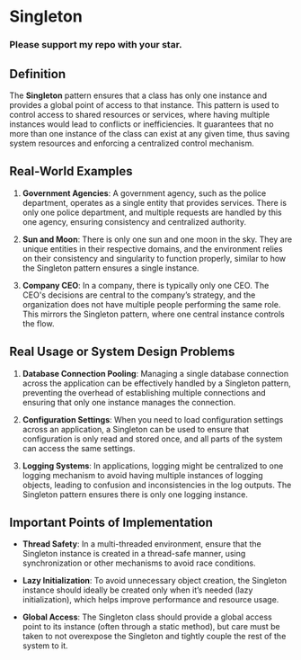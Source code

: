 # Singleton
### Please support my repo with your star.

## Definition
The **Singleton** pattern ensures that a class has only one instance and provides a global point of access to that instance. This pattern is used to control access to shared resources or services, where having multiple instances would lead to conflicts or inefficiencies. It guarantees that no more than one instance of the class can exist at any given time, thus saving system resources and enforcing a centralized control mechanism.

## Real-World Examples
1. **Government Agencies**: A government agency, such as the police department, operates as a single entity that provides services. There is only one police department, and multiple requests are handled by this one agency, ensuring consistency and centralized authority.

2. **Sun and Moon**: There is only one sun and one moon in the sky. They are unique entities in their respective domains, and the environment relies on their consistency and singularity to function properly, similar to how the Singleton pattern ensures a single instance.

3. **Company CEO**: In a company, there is typically only one CEO. The CEO's decisions are central to the company’s strategy, and the organization does not have multiple people performing the same role. This mirrors the Singleton pattern, where one central instance controls the flow.

## Real Usage or System Design Problems
1. **Database Connection Pooling**: Managing a single database connection across the application can be effectively handled by a Singleton pattern, preventing the overhead of establishing multiple connections and ensuring that only one instance manages the connection.

2. **Configuration Settings**: When you need to load configuration settings across an application, a Singleton can be used to ensure that configuration is only read and stored once, and all parts of the system can access the same settings.

3. **Logging Systems**: In applications, logging might be centralized to one logging mechanism to avoid having multiple instances of logging objects, leading to confusion and inconsistencies in the log outputs. The Singleton pattern ensures there is only one logging instance.

## Important Points of Implementation
- **Thread Safety**: In a multi-threaded environment, ensure that the Singleton instance is created in a thread-safe manner, using synchronization or other mechanisms to avoid race conditions.

- **Lazy Initialization**: To avoid unnecessary object creation, the Singleton instance should ideally be created only when it’s needed (lazy initialization), which helps improve performance and resource usage.

- **Global Access**: The Singleton class should provide a global access point to its instance (often through a static method), but care must be taken to not overexpose the Singleton and tightly couple the rest of the system to it.
